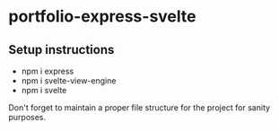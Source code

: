 # portfolio-express-svelte

## Setup instructions
- npm i express
- npm i svelte-view-engine
- npm i svelte

Don't forget to maintain a proper file structure for the project for sanity purposes.
